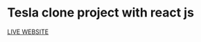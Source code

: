 <h1>Tesla clone project with react js</h1>

<a href="https://tesla-clone-2023.netlify.app/#" target="_blank">LIVE WEBSITE</a>
